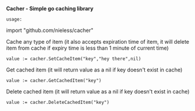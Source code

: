 
**Cacher - Simple go caching library**

`usage:`

import "github.com/nieless/cacher"

Cache any type of item (it also accepts expiration time of item, it will delete item from cache if expiry time is less than 1 minute of current time)

``value := cacher.SetCacheItem("key","hey there",nil)``


Get cached item (it will return value as a nil if key doesn't exist in cache)

``value := cacher.GetCachedItem("key")``

Delete cached item (it will return value as a nil if key doesn't exist in cache)

``value := cacher.DeleteCachedItem("key")``

